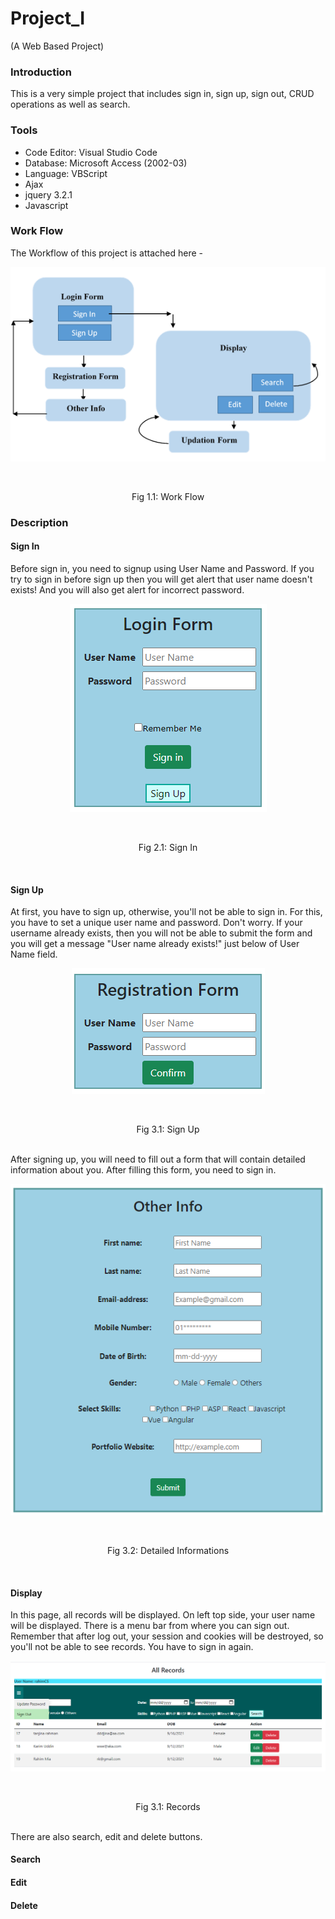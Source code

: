 # Project_I 
(A Web Based Project)

### Introduction
This is a very simple project that includes sign in, sign up, sign out, CRUD operations as well as search.

### Tools
- Code Editor: Visual Studio Code
- Database: Microsoft Access (2002-03)
- Language: VBScript
- Ajax
- jquery 3.2.1
- Javascript

### Work Flow
The Workflow of this project is attached here - <br>
<p align="center"><img src="Images/Flowchart.PNG"></p> <br>
<p align="center">Fig 1.1: Work Flow</p>

### Description
#### Sign In
Before sign in, you need to signup using User Name and Password. If you try to sign in before sign up then you will get alert that user name doesn't exists! And you will also get alert for incorrect password.<br>
<p align="center"><img src="Images/signin.PNG"></p> <br>
<p align="center">Fig 2.1: Sign In</p> <br>

#### Sign Up
At first, you have to sign up, otherwise, you'll not be able to sign in. For this, you have to set a unique user name and password. Don't worry. If your username already exists, then you will not be able to submit the form and you will get a message "User name already exists!" just below of User Name field.
<p align="center"><img src="Images/signup.PNG"></p> <br>
<p align="center">Fig 3.1: Sign Up</p> <br>
After signing up, you will need to fill out a form that will contain detailed information about you. After filling this form, you need to sign in. <br>
<p align="center"><img src="Images/otherinfo.PNG"></p> <br>
<p align="center">Fig 3.2: Detailed Informations</p> <br>

#### Display
In this page, all records will be displayed. On left top side, your user name will be displayed. There is a menu bar from where you can sign out. Remember that after log out, your session and cookies will be destroyed, so you'll not be able to see records. You have to sign in again. <br>
<p align="center"><img src="Images/Records.png"></p> <br>
<p align="center">Fig 3.1: Records</p> <br>
There are also search, edit and delete buttons.

#### Search

#### Edit

#### Delete

